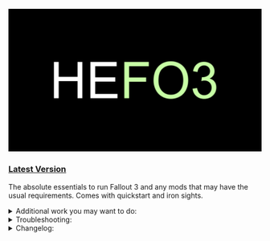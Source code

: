![HyperEssentials Branding](https://raw.githubusercontent.com/Biblioklept/hyperessentials/main/img/hefo3.png)

### [Latest Version](https://github.com/Biblioklept/hyperessentials/releases/tag/HEFO3.1.2.0)

The absolute essentials to run Fallout 3 and any mods that may have the usual requirements. Comes with quickstart and iron sights.

<details>
<summary>Additional work you may want to do:</summary>
<br>

- **Run the installers.** The Unofficial Fallout 3 ESM Patcher and the Fallout Anniversary Patcher requires administrator permissions, so you'll need to open the mod folder and go to build to run the installer, as it isnt recommended to run MO2 in administrator unless absolutely necessary. *For the Fallout Anniversary Patcher, you will need to move your Fallout3.exe file into the Root folder and run the Patcher.exe file.* *For the Unofficial Fallout 3 ESM Patcher, run the Unofficial Fallout 3 ESM Patcher.exe in the Build folder, and select the mod folder in your MO2 installation to install the fixed ESMs.*

</details>

<details>
<summary>Troubleshooting:</summary>
<br>

None as of right now!

</details>

<details>
<summary>Changelog:</summary>
<br>

__Update 1.2.0:__

ADDED:
- FO3 Mod Limit Fix
- High Resolution Screens F3
- High Resolution Water Fog - Water Aliasing Fix
- Goodies
- Vanilla UI Plus (Fallout 3)

UPDATED:
- Unofficial Fallout 3 ESM Patcher

REMOVED:
- Semi-Auto Queue

OTHER NOTES:
- Removed the `- Root` at the end of Root mods. Kind of useless.
- Added Subjective Bug Fixes and User Interfaces seperators.
- Added an OPTIONAL tag next to the optional stuff. To make it more apparent.

__Update 1.1.0:__

ADDED:
- Stewie Tweaks - INI
- Unofficial Fallout 3 ESM Patcher
- Console Paste Support

UPDATED:
- Updated Unofficial Fallout 3 Patch

REMOVED:
- New Vegas - Stewie Tweaks Essentials INI

__Update 1.0.0:__
- Inital release.

</details>
